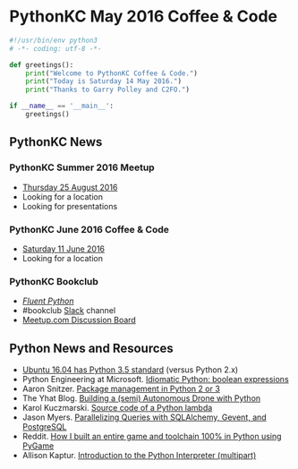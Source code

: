 # PythonKC May 2016 Coffee & Code

```python
#!/usr/bin/env python3
# -*- coding: utf-8 -*-

def greetings():
    print("Welcome to PythonKC Coffee & Code.")
    print("Today is Saturday 14 May 2016.")
    print("Thanks to Garry Polley and C2FO.")

if __name__ == '__main__':
    greetings()
```
## PythonKC News

### PythonKC Summer 2016 Meetup
* [Thursday 25 August 2016](http://www.meetup.com/pythonkc/events/xgjdhlyvlbhc/)
* Looking for a location
* Looking for presentations

### PythonKC June 2016 Coffee & Code
* [Saturday 11 June 2016](http://www.meetup.com/pythonkc/events/qkwbtlyvjbpb/)
* Looking for a location

### PythonKC Bookclub
* [_Fluent Python_](http://shop.oreilly.com/product/0636920032519.do)
* #bookclub [Slack](https://pykc-slackipy.herokuapp.com/) channel
* [Meetup.com Discussion Board](http://www.meetup.com/pythonkc/messages/boards/thread/49656306)

## Python News and Resources
* [Ubuntu 16.04 has Python 3.5 standard](http://www.ubuntu.com/desktop/developers) (versus Python 2.x)
* Python Engineering at Microsoft. [Idiomatic Python: boolean expressions](https://blogs.msdn.microsoft.com/pythonengineering/2016/04/18/idiomatic-python-boolean-expressions/)
* Aaron Snitzer. [Package management in Python 2 or 3 ](http://aaronsnitzer.com/writing/2016/04/27/virtualenv-and-pyvenv-beginner-tutorial.html)
* The Yhat Blog. [Building a (semi) Autonomous Drone with Python](http://blog.yhat.com/posts/autonomous-droning-with-python.html)
* Karol Kuczmarski. [Source code of a Python lambda](http://xion.io/post/code/python-get-lambda-code.html)
* Jason Myers. [Parallelizing Queries with SQLAlchemy, Gevent, and PostgreSQL](http://www.jasonamyers.com/gevent-postgres-sqlalchemy)
* Reddit. [How I built an entire game and toolchain 100% in Python using PyGame](https://www.reddit.com/r/Python/comments/4hazs4/how_i_built_an_entire_game_and_toolchain_100_in/)
* Allison Kaptur. [Introduction to the Python Interpreter (multipart)](http://akaptur.com/blog/2013/11/15/introduction-to-the-python-interpreter/)
